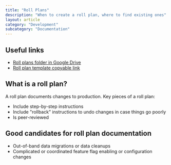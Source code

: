 ```yaml
---
title: "Roll Plans"
description: "When to create a roll plan, where to find existing ones"
layout: article
category: "Development"
subcategory: "Documentation"
---
```


## Useful links

- [Roll plans folder in Google Drive][gdrive-folder]
- [Roll plan template copyable link][copy-link]

[gdrive-folder]: https://docs.google.com/document/d/1Mh7FdSFZiFNxf87aqpO77eTAL1LcVg1yFajKtTQcQLs/edit#
[copy-link]: https://docs.google.com/document/d/1Mh7FdSFZiFNxf87aqpO77eTAL1LcVg1yFajKtTQcQLs/copy

## What is a roll plan?

A roll plan documents changes to production. Key pieces of a roll plan:

- Include step-by-step instructions
- Include "rollback" instructions to undo changes in case things go poorly
- Is peer-reviewed

## Good candidates for roll plan documentation

- Out-of-band data migrations or data cleanups
- Complicated or coordinated feature flag enabling or configuration changes



